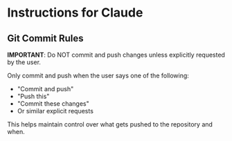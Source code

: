 # Instructions for Claude

## Git Commit Rules

**IMPORTANT**: Do NOT commit and push changes unless explicitly requested by the user.

Only commit and push when the user says one of the following:
- "Commit and push"
- "Push this"
- "Commit these changes"
- Or similar explicit requests

This helps maintain control over what gets pushed to the repository and when.